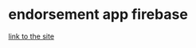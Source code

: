 # endorsement app firebase

[link to the site](https://alikarpykov.github.io/endorsement-app-firebase/)
